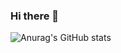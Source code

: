 ### Hi there 👋
![Anurag's GitHub stats](https://github-readme-stats.vercel.app/api?username=IbrahimNabid&show_icons=true&theme=radical)


